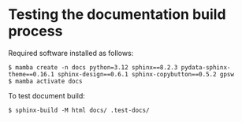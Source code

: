# Testing the documentation build process

Required software installed as follows:

```shell
$ mamba create -n docs python=3.12 sphinx==8.2.3 pydata-sphinx-theme==0.16.1 sphinx-design==0.6.1 sphinx-copybutton==0.5.2 gpsw
$ mamba activate docs
```

To test document build:

```shell
$ sphinx-build -M html docs/ .test-docs/
```